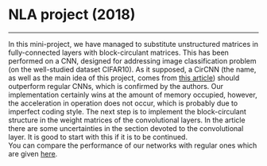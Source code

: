 # NLA project (2018)
---
In this mini-project, we have managed to substitute unstructured matrices in fully-connected layers with block-circulant matrices. This has been performed on a CNN, designed for addressing image classification problem (on the well-studied dataset CIFAR10). As it supposed, a CirCNN (the name, as well as the main idea of this project, comes from [this article](https://arxiv.org/pdf/1708.08917.pdf)) should outperform regular CNNs, which is confirmed by the authors. Our implementation certainly wins at the amount of memory occupied, however, the acceleration in operation does not occur, which is probably due to imperfect coding style. The next step is to implement the block-circulant structure in the weight matrices of the convolutional layers. In the article there are some uncertainties in the section devoted to the convolutional layer. It is good to start with this if it is to be continued.  
You can compare the performance of our networks with regular ones which are given [here](https://pytorch.org/tutorials/beginner/blitz/cifar10_tutorial.html#sphx-glr-beginner-blitz-cifar10-tutorial-py).
